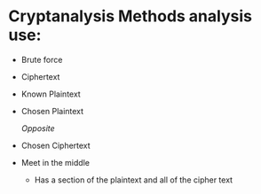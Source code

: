 
# Cryptanalysis Methods analysis use:
* Brute force 
* Ciphertext
* Known Plaintext
* Chosen Plaintext 
    
    *Opposite*
* Chosen Ciphertext
* Meet in the middle 
    * Has a section of the plaintext and all of the cipher text